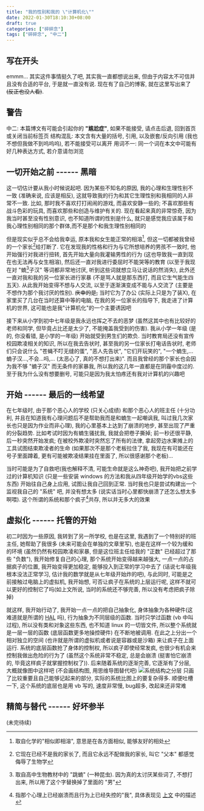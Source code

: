 ```yaml
---
title: "我的性别和我的 \"计算机化\""
date: 2022-01-30T18:10:30+08:00
draft: true
categories: ["碎碎念"]
tags: ["碎碎念", "中二"]
---
```


## 写在开头
emmm... 其实这件事情挺久了吧, 其实我一直都想说出来, 但由于内容太不可信并且没有合适的平台, 于是就一直没有说. 现在有了自己的博客, 就在这里写出来了 ~~(反正也没人看)~~.


## 警告
中二: 本篇博文有可能会引起你的 **"尴尬症"**, 如果不能接受, 请点击后退, 回到首页或关闭当前标签页
结构混乱: 本文含有大量的括号, 引用, 以及嵌套/反向引用 (我也不想但我做不到呜呜呜), 若不能接受可以离开
用词不一: 同一个词在本文中可能有好几种表达方式, 若介意请勿浏览


## 一切开始之前 ------ 黑暗
这一切估计要从我小时候说起吧. 因为某些不知名的原因, 我的心理和生理性别不一致 (准确来说, 应该是相反), 这就导致我的行为和其它生理性别和我相同的人非常不一致. 比如, 那时我不喜欢打打闹闹的游戏, 而喜欢安静一些的; 不喜欢那些有战斗色彩的玩具, 而喜欢那些和创造与维护有关的. 现在看起来真的非常惊奇, 因为我当时甚至没有性别意识, 也不知道所谓的性别是什么, 就只是感觉我应该属于和我心理性别相同的那个群体,而不是那个和我生理性别相同的

但是现实似乎总不会给我幸运, 原本我和女生能正常的相溶[^1], 但这一切都被我曾经的一个家长[^3]给打断了. 它在发现我的性格和行为与它所想培养的男孩不一致时, 他开始强行对我进行扭转, 首先开始大量向我灌输男性的行为 (这也导致我一直到现在也无法再与女生相溶), 然后还一直对我进行委屈时不能哭等的教育 (以至于我现在对 "蝻[^2]子汉" 等词都非常地讨厌, 听到这些词就想立马让说话的然消失), 此外还一直对我和我的另一位家长进行家暴 (不是骂人就是那东西打, 而且它生气能生四五天). 从此我开始变得不想与人交流, 以至于逐渐演变成不能与人交流了 (主要是不想作为那个我讨厌的性别). ~~庆幸的是,~~ 当时它为了办公 (实际上只是为了装X), 在家里买了几台在当时还算中等的电脑, 在我的另一位家长的指导下, 我走进了计算机的世界, 这可能也是我"计算机化"的一个主要诱因吧

接下来从小学到初中七年级是我永远也挥之不去的恶梦 (虽然这其中也有比较好的老师和同学, 但毕竟占比还是太少了, 不能掩盖我受到的伤害). 我从小学一年级 (是的, 你没看错, 是小学的一年级) 开始就受到男生们的欺负. 当时教育局还没有宣传校园欺凌相关的知识, 所以在我去告状时, 甚至我的另一位家长打电话告状时, 老师们只会说什么 "苍蝇不叮无缝的蛋", "恶人先告状", "它们开玩笑的", "一个蝻生,...蝻子汉...,不会...吗,... (太恶心了, 真的不想打出来)". 而且我曾经的那个家长也会因为我不够 "蝻子汉" 而无条件的家暴我, 所以我的这几年一直都是在阴霾中度过的. 至于我为什么没有想要删号, 可能只是因为我太怕疼还有我对计算机的兴趣吧


## 开始 ------ 最后的一线希望
在七年级时, 由于那个恶心人的学校 (只关心成绩) 和那个恶心人的班主任 (十分功利, 并且在知道我有心理问题后不是帮助我而是和蝻生一起嘲讽我, 叫过我几次家长也只是因为作业而非心理), 我的心里基本上达到了崩溃的地步, 甚至出现了严重的分裂趋势. 比如考试时因为有蝻生骚扰我, 我就会把卷子撕掉; 前一秒还很平静, 后一秒突然开始发疯; 在被校外欺凌时突然忘了所有的法律, 拿起旁边水果摊上的工具试图结束欺凌者的生命 (如果那次不是那个老板拉住了我, 我现在有可能还在号子里面蹲着, 更有可能被欺凌结果挂在里面了, 所以很感谢那个老板)...

当时可能是为了自救吧(我也解释不清, 可能生命就是这么神奇吧), 我开始把之前学过的计算机知识 (只是一些安装 windows 的方法和我从四年级开始学的vbs这些东西) 开始往自己身上应用, 试图让我自己回到正常. 当时我也只是尝试构建出一个监视我自己的 "系统" 吧, 并没有想太多 (说实话当时心里都快崩溃了还怎么想太多啊喂). 这个所谓的系统和那个疯子[^4]共存, 所以并无多大的效果


## 虚拟化 ------ 托管的开始
初二时因为一些原因, 我转到了另一所学校, 也是在这里, 我遇到了一个特别好的班主任, 她帮助了我很多 (未来可能会在单独的文章里写), 也是在这样一个较为缓和的环境 (虽然仍然有校园欺凌和家暴, 但是这位班主任给我的 "正数" 已经超过了那些 "负数"), 我开始修复自己的心理, 那个系统开始变得越来越强大, 一点一点的占据疯子的位置, 我开始变得更加稳定, 能够投入到正常的学习中去了 (话说七年级我根本没法正常学习, 估计我的数学就是从七年级开始炸的吧), 与此同时, 可能是之前接触过电脑上的虚拟机, 我开始想, 可否让疯子在系统的上层运行呢, 这样不就可以更好的控制它了吗(如上文所说, 当时的系统还不够完善, 所以没有考虑把疯子除掉)

就这样, 我开始行动了, 我开始一点一点的把自己抽象化, 身体抽象为各种硬件(这难道就是所谓的 [HAL](https://cn.bing.com/search?q=HAL) 吗), 行为抽象为不同层级的函数. 当时只学过函数 (vb 中叫 过程), 所以没有类和对象这些东西, 也不知道 linux 的一切皆文件, 所以整个系统就是一层一层的函数 (底层函数更多地操控硬件) 在不断地被调用. 在此之上分出一个相对独立的空间 (也许就是所谓的虚拟机或者说是容器或是沙箱) 来让疯子在上面运行. 系统的底层函数抢了身体的控制权, 所以疯子即使经常发疯, 也很少有机会来控制我做出危险的行为了 (虽然这个系统非常不稳定, 总是会崩溃 (挺害怕它崩溃的, 毕竟这样疯子就掌握控制权了)). 后来随着系统的逐渐完善, 它逐渐有了分层, 大概就像图中这样吧 (不会画结构图, 用思维导图替代吧)
![系统结构之分层](sys_stru_layer.png)
只画了比较重要且自己能够记起来的部分, 实际的系统比图上的要复杂得多. 顺便吐槽一下, 这个系统的底层也是用 vb 写的, 速度非常慢, bug超多, 改起来还非常难

## 精简与替代 ------ 好坏参半
(未完待续)

[^1]: 取自化学的"相似即相溶", 意思是在各方面相似, 能够友好的相处
[^2]: 取自高中生物教材中的 "跳蝻" (一种昆虫). 因为真的太讨厌某些词了, 不想打出来, 所以用了这个字替换掉了里面的 "男"
[^3]: 它现在已经不是我的家长了, 而且它永远不配做我的家长, 叫它 "父本" 都感觉侮辱了生物学
[^4]: 指那个心理上已经崩溃而且行为上已经失控的"我", 具体表现见 [上文](#开始--------最后的一线希望) 中的描述
